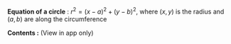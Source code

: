 **Equation of a circle** : $r^2=(x-a)^2+(y-b)^2$, where $(x,y)$ is the radius and $(a,b)$ are along the circumference 

**Contents :** (View in app only)
```folder-index-content
```